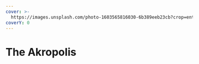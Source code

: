 ```yaml
---
cover: >-
  https://images.unsplash.com/photo-1603565816030-6b389eeb23cb?crop=entropy&cs=tinysrgb&fm=jpg&ixid=MnwxOTcwMjR8MHwxfHNlYXJjaHwxMHx8Z3JlZWNlfGVufDB8fHx8MTY1Mzk2NTQ3Nw&ixlib=rb-1.2.1&q=80
coverY: 0
---
```


# The Akropolis

